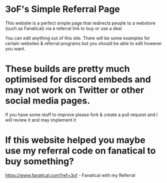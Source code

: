 # 3oF's Simple Referral Page
This website is a perfect simple page that redirects people to a webstore (such as Fanatical) via a referral link to buy or use a deal

You can edit anything out of this site. There will be some examples for certain websites & referral programs but you should be able to edit however you want.

# These builds are pretty much optimised for discord embeds and may not work on Twitter or other social media pages.
If you have some stuff to improve please fork & create a pull request and I will review it and may implement it

# If this website helped you maybe use my referral code on fanatical to buy something?

https://www.fanatical.com?ref=3of - Fanatical with my Referral
